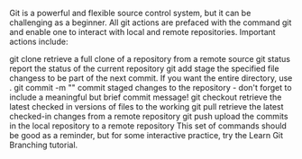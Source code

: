 Git is a powerful and flexible source control system, but it can be challenging as a beginner. All git actions are prefaced with the command git and enable one to interact with local and remote repositories. Important actions include:


git clone <url>
retrieve a full clone of a repository from a remote source
git status
report the status of the current repository
git add <files>
stage the specified file changess to be part of the next commit. If you want the entire directory, use .
git commit -m "<message>"
commit staged changes to the repository - don't forget to include a meaningful but brief commit message!
git checkout <files>
retrieve the latest checked in versions of files to the working
git pull
retrieve the latest checked-in changes from a remote repository
git push
upload the commits in the local repository to a remote repository
This set of commands should be good as a reminder, but for some interactive practice, try the Learn Git Branching tutorial.

